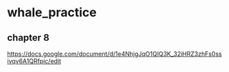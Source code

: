 # whale_practice

## chapter 8
https://docs.google.com/document/d/1e4NhjgJqO1QIQ3K_32iHRZ3zhFs0ssivqv6A1QRfpic/edit

